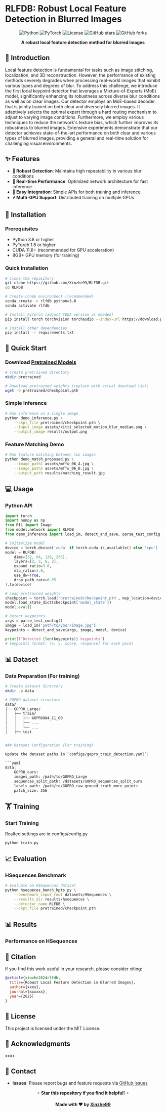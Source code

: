 # RLFDB: Robust Local Feature Detection in Blurred Images

<div align="center">

![Python](https://img.shields.io/badge/python-3.8+-blue.svg)
![PyTorch](https://img.shields.io/badge/PyTorch-1.8+-ee4c2c.svg)
![License](https://img.shields.io/badge/license-MIT-green.svg)
![GitHub stars](https://img.shields.io/github/stars/Xinzhe99/RLFDB.svg)
![GitHub forks](https://img.shields.io/github/forks/Xinzhe99/RLFDB.svg)

**A robust local feature detection method for blurred images**


</div>


## 📖 Introduction
Local feature detection is fundamental for tasks such as image stitching, localization, and 3D reconstruction. However, the performance of existing methods severely degrades when processing real-world images that exhibit various types and degrees of blur. To address this challenge, we introduce the first local keypoint detector that leverages a Mixture-of-Experts (MoE) model, significantly enhancing its robustness across diverse blur conditions as well as on clear images. Our detector employs an MoE-based decoder that is jointly trained on both clear and diversely blurred images. It adaptively selects the optimal expert through a hard routing mechanism to adjust to varying image conditions. Furthermore, we employ various techniques to reduce the network's texture bias, which further improves its robustness to blurred images. Extensive experiments demonstrate that our detector achieves state-of-the-art performance on both clear and various types of blurred images, providing a general and real-time solution for challenging visual environments.

## ✨ Features

- **🎯 Robust Detection**: Maintains high repeatability in various blur conditions
- **🚀 Real-time Performance**: Optimized network architecture for fast inference
- **🔧 Easy Integration**: Simple APIs for both training and inference
- **⚡ Multi-GPU Support**: Distributed training on multiple GPUs

## 🔧 Installation

### Prerequisites

- Python 3.8 or higher
- PyTorch 1.8 or higher
- CUDA 11.8+ (recommended for GPU acceleration)
- 8GB+ GPU memory (for training)

### Quick Installation

```bash
# Clone the repository
git clone https://github.com/Xinzhe99/RLFDB.git
cd RLFDB

# Create conda environment (recommended)
conda create -n rlfdb python=3.8
conda activate rlfdb

# Install PyTorch (adjust CUDA version as needed)
pip install torch torchvision torchaudio --index-url https://download.pytorch.org/whl/cu118

# Install other dependencies
pip install -r requirements.txt
```


## 🚀 Quick Start

### Download [Pretrained Models](https://pan.baidu.com/s/1fxlTjq2hRv6Y_XPOoR1qHA?pwd=cite)

```bash
# Create pretrained directory
mkdir pretrained

# Download pretrained weights (replace with actual download link)
wget -O pretrained/checkpoint.pth
```

### Simple Inference

```bash
# Run inference on a single image
python demo_inference.py \
    --ckpt_file pretrained/checkpoint.pth \
    --input_image assets/kitti_selected_motion_blur_median.png \
    --output_image results/output.png
```

### Feature Matching Demo

```bash
# Run feature matching between two images
python demo_match_proposed.py \
    --image_path1 assets/mffw_06_A.jpg \
    --image_path2 assets/mffw_06_B.jpg \
    --output_path results/matching_result.jpg
```

## 💻 Usage

### Python API

```python
import torch
import numpy as np
from PIL import Image
from model.network import RLFDB
from demo_inference import load_im, detect_and_save, parse_test_config

# Initialize model
device = torch.device('cuda' if torch.cuda.is_available() else 'cpu')
model = RLFDB(
    dims=[32, 64, 128, 256], 
    layers=[2, 2, 6, 2], 
    expand_ratio=3.0, 
    mlp_ratio=3.0, 
    use_dw=True,
    drop_path_rate=0.05
).to(device)

# Load pretrained weights
checkpoint = torch.load('pretrained/checkpoint.pth', map_location=device)
model.load_state_dict(checkpoint['model_state'])
model.eval()

# Detect keypoints
args = parse_test_config()
image = load_im('path/to/your/image.jpg')
keypoints = detect_and_save(args, image, model, device)

print(f"Detected {len(keypoints)} keypoints")
# keypoints format: [x, y, score, response] for each point
```

## 📊 Dataset

### Data Preparation (For training)

```bash
# Create dataset directory
mkdir -p data

# GOPRO dataset structure
data/
├── GOPRO_Large/
│   ├── train/
│   │   ├── GOPR0884_11_00
│   │   ├── ...
│   │   └── ...
│   ├── test


### Dataset Configuration (For training)

Update the dataset paths in `configs/gopro_train_detection.yaml`:

```yaml
data:
    GOPRO_ours:
    images_path: /path/to/GOPRO_Large
    sequences_split_path: /datasets/GOPRO_sequences_split_ours
    labels_path: /path/to/GOPRO_raw_ground_truth_more_points
    patch_size: 256
```

## 🏋️ Training

### Start Training
Realted settings are in configs/config.py
```
python train.py
```

## 📈 Evaluation

### HSequences Benchmark

```bash
# Evaluate on HSequences dataset
python hsequeces_bench_kpts.py \
    --benchmark_input_root datasets/HSequences \
    --results_dir results/hsequences \
    --detector_name RLFDB \
    --ckpt_file pretrained/checkpoint.pth
```



## 📊 Results

### Performance on HSequences





## 📝 Citation

If you find this work useful in your research, please consider citing:

```bibtex
@article{xinzhe2024rlfdb,
  title={Robust Local Feature Detection in Blurred Images},
  author={xxxx},
  journal={xxxxxx},
  year={2025}
}
```

## 📄 License

This project is licensed under the MIT License.

## 🙏 Acknowledgments

xxxx

## 📧 Contact

- **Issues**: Please report bugs and feature requests via [GitHub Issues](https://github.com/Xinzhe99/RLFDB/issues)


<div align="center">

⭐ **Star this repository if you find it helpful!** ⭐

**Made with ❤️ by [Xinzhe99](https://github.com/Xinzhe99)**

</div>
